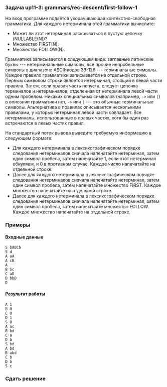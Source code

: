 ### Задача up11-3: grammars/rec-descent/first-follow-1

На вход программе подаётся укорачивающая контекстно-свободная
грамматика. Для каждого нетерминала этой грамматики вычислите:

-   Может ли этот нетерминал раскрываться в пустую цепочку
    (NULLABLE(N))?
-   Множество FIRST(N).
-   Множество FOLLOW(N).

Грамматика записывается в следующем виде: заглавные латинские буквы ---
нетерминальные символы, все прочие непробельные символы в диапазоне
ASCII-кодов 33-126 --- терминальные символы. Каждое правило грамматики
записывается на отдельной строке. Первым символом строки является
нетерминал, стоящий в левой части правила. Затем, если правая часть
непуста, следует цепочка терминалов и нетерминалов, отделенная от
нетерминала левой части одним пробелом. Никаких специальных символов
(например, `->` или `|`) в описании грамматики нет, `->` или `|` --- это
обычные терминальные символы. Альтернатива в правилах описывается
несколькими правилами, у которых нетерминал левой части совпадает. Все
нетерминалы, использованные в правых частях, хотя бы один раз
встречаются в левых частях правил.

На стандартный поток вывода выведите требуемую информацию в следующем
формате:

-   Для каждого нетерминала в лексикографическом порядке следования
    нетерминалов сначала напечатайте нетерминал, затем один символ
    пробела, затем напечатайте 1, если этот нетерминал обнуляем, и 0 в
    противном случае. Каждое число напечатайте на отдельной строке.
-   Далее для каждого нетерминала в лексикографическом порядке
    следования нетерминалов сначала напечатайте нетерминал, затем один
    символ пробела, затем напечатайте множество FIRST. Каждое множество
    напечатайте на отдельной строке.
-   Далее для каждого нетерминала в лексикографическом порядке
    следования нетерминалов сначала напечатайте нетерминал, затем один
    символ пробела, затем напечатайте множество FOLLOW. Каждое множество
    напечатайте на отдельной строке.

### Примеры

#### Входные данные

    S bABCb
    S d
    A aA
    A cB
    A
    B Sc
    C aD
    D bbD
    D

#### Результат работы

    A 1
    B 0
    C 0
    D 1
    S 0
    A ac
    B bd
    C a
    D b
    S bd
    A bd
    B abd
    C b
    D b
    S c

### Сдать решение
